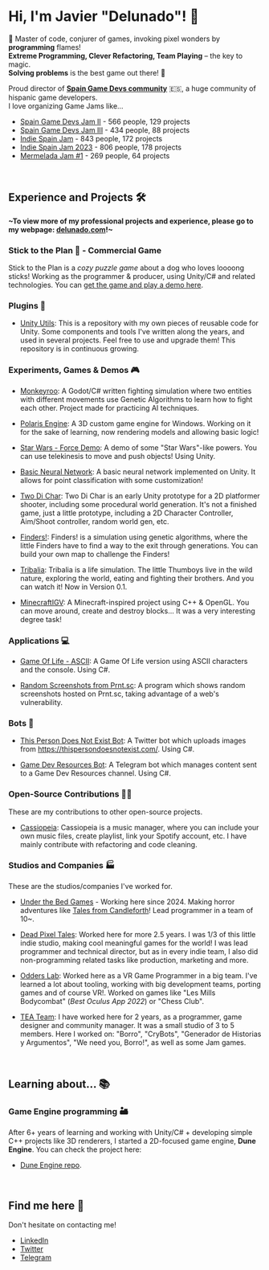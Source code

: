 # Hi, I'm Javier "Delunado"! 👋

🧙 Master of code, conjurer of games, invoking pixel wonders by **programming** flames! <br>
**Extreme Programming, Clever Refactoring, Team Playing** – the key to magic. <br>
**Solving problems** is the best game out there! 🧙 <br>

Proud director of **[Spain Game Devs community](https://twitter.com/spaingamedevs)** 🇪🇸, a huge community of hispanic game developers.
<br> I love organizing Game Jams like...

- [Spain Game Devs Jam II](https://itch.io/jam/spain-game-devs-jam-ii) - 566 people, 129 projects
- [Spain Game Devs Jam III](https://itch.io/jam/spain-game-devs-jam-iii) - 434 people, 88 projects
- [Indie Spain Jam](https://itch.io/jam/indie-spain-jam) - 843 people, 172 projects
- [Indie Spain Jam 2023](https://itch.io/jam/indie-spain-jam-23) - 806 people, 178 projects
- [Mermelada Jam #1](https://itch.io/jam/mermelada-jam) - 269 people, 64 projects

<br>

## Experience and Projects 🛠️
**\~To view more of my professional projects and experience, please go to my webpage: [delunado.com](https://delunado.com)!\~**

### Stick to the Plan 🐶 - Commercial Game

Stick to the Plan is a _cozy puzzle game_ about a dog who loves loooong sticks! Working as the programmer & producer, using Unity/C# and related technologies. You can [get the game and play a demo here](https://store.steampowered.com/app/2334280/Stick_to_the_Plan/).

### Plugins 🔌

- [Unity Utils](https://github.com/Delunado/Unity-Utils): This is a repository with my own pieces of reusable code for Unity. Some components and tools I've written along the years, and used in several projects. Feel free to use and upgrade them! This repository is in continuous growing.

### Experiments, Games & Demos 🎮

- [Monkeyroo](https://github.com/Delunado/Evolutionary-Fighting): A Godot/C# written fighting simulation where two entities with different movements use Genetic Algorithms to learn how to fight each other. Project made for practicing AI techniques. 

- [Polaris Engine](https://github.com/Delunado/PolarisEngine): A 3D custom game engine for Windows. Working on it for the sake of learning, now rendering models and allowing basic logic! 

- [Star Wars - Force Demo](https://github.com/Delunado/Star-Wars-Force-Demo): A demo of some "Star Wars"-like powers. You can use telekinesis to move and push objects! Using Unity.

- [Basic Neural Network](https://github.com/Delunado/NeuralNetworkBasics): A basic neural network implemented on Unity. It allows for point classification with some customization!

- [Two Di Char](https://github.com/Delunado/TwoDiChar): Two Di Char is an early Unity prototype for a 2D platformer shooter, including some procedural world generation. It's not a finished game, just a little prototype, including a 2D Character Controller, Aim/Shoot controller, random world gen, etc.

- [Finders!](https://github.com/Delunado/Finders): Finders! is a simulation using genetic algorithms, where the little Finders have to find a way to the exit through generations. You can build your own map to challenge the Finders!

- [Tribalia](https://delunado.itch.io/tribalia): Tribalia is a life simulation. The little Thumboys live in the wild nature, exploring the world, eating and fighting their brothers. And you can watch it! Now in Version 0.1.

- [MinecraftIGV](https://github.com/Delunado/MinecraftIGV): A Minecraft-inspired project using C++ & OpenGL. You can move around, create and destroy blocks... It was a very interesting degree task!

### Applications 💻

- [Game Of Life - ASCII](https://github.com/Delunado/GameOfLifeAscii): A Game Of Life version using ASCII characters and the console. Using C#.

- [Random Screenshots from Prnt.sc](https://github.com/Delunado/RandomScreenshotPrnt): A program which shows random screenshots hosted on Prnt.sc, taking advantage of a web's vulnerability.

### Bots 🤖

- [This Person Does Not Exist Bot](https://github.com/Delunado/ThisPersonDoesNotExistBot): A Twitter bot which uploads images from https://thispersondoesnotexist.com/. Using C#.

- [Game Dev Resources Bot](https://github.com/Delunado/GameDevResourcesBot): A Telegram bot which manages content sent to a Game Dev Resources channel. Using C#.

### Open-Source Contributions 👨‍💻

These are my contributions to other open-source projects.

- [Cassiopeia](https://github.com/Delunado/cassiopeia): Cassiopeia is a music manager, where you can include your own music files, create playlist, link your Spotify account, etc. I have mainly contribute with refactoring and code cleaning.

### Studios and Companies 🏭

These are the studios/companies I've worked for.

- [Under the Bed Games](https://underthebedgames.com/) - Working here since 2024. Making horror adventures like [Tales from Candleforth](https://store.steampowered.com/app/2200410/Tales_from_Candleforth/)! Lead programmer in a team of 10~. 

- [Dead Pixel Tales](https://www.deadpixeltales.com/): Worked here for more 2.5 years. I was 1/3 of this little indie studio, making cool meaningful games for the world! I was lead programmer and technical director, but as in every indie team, I also did non-programming related tasks like production, marketing and more.

- [Odders Lab](http://odderslab.com/): Worked here as a VR Game Programmer in a big team. I've learned a lot about tooling, working with big development teams, porting games and of course VR!. Worked on games like "Les Mills Bodycombat" (*Best Oculus App 2022*) or "Chess Club".

- [TEA Team](https://www.teateamgames.com/): I have worked here for 2 years, as a programmer, game designer and community manager. It was a small studio of 3 to 5 members. Here I worked on: "Borro", "CryBots", "Generador de Historias y Argumentos", "We need you, Borro!", as well as some Jam games.

<br>

## Learning about... 📚

### Game Engine programming 🏜️

After 6+ years of learning and working with Unity/C# + developing simple C++ projects like 3D renderers, I started a 2D-focused game engine, **Dune Engine**. You can check the project here:

- [Dune Engine repo](https://github.com/Delunado/Dune-Engine.git).

<br>

## Find me here 📨

Don't hesitate on contacting me!

- [LinkedIn](https://www.linkedin.com/in/javi-camacho/)
- [Twitter](https://twitter.com/Delunad0)
- [Telegram](https://t.me/Delunado)
